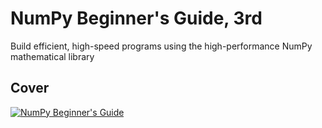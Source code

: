 # NumPy Beginner's Guide, 3rd

Build efficient, high-speed programs using the high-performance NumPy mathematical library

## Cover

[![NumPy Beginner's Guide](https://learning.oreilly.com/library/cover/9781785281969/250w/)](https://www.oreilly.com/library/view/numpy-beginners/9781785281969/)
